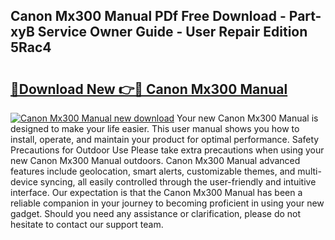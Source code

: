 ## Canon Mx300 Manual PDf Free Download - Part-xyB Service Owner Guide - User Repair Edition 5Rac4

# <h2><a href="http://bc24082.oget.top/?id=Canon+Mx300+Manual">🔗Download New 👉🔴 Canon Mx300 Manual</a></h2>

[![Canon Mx300 Manual new download](https://i.imgur.com/5g1atiW.png)](http://bc24082.oget.top/?id=Canon+Mx300+Manual)
Your new Canon Mx300 Manual is designed to make your life easier. This user manual shows you how to install, operate, and maintain your product for optimal performance. Safety Precautions for Outdoor Use Please take extra precautions when using your new Canon Mx300 Manual outdoors. Canon Mx300 Manual advanced features include geolocation, smart alerts, customizable themes, and multi-device syncing, all easily controlled through the user-friendly and intuitive interface. Our expectation is that the Canon Mx300 Manual has been a reliable companion in your journey to becoming proficient in using your new gadget. Should you need any assistance or clarification, please do not hesitate to contact our support team.
